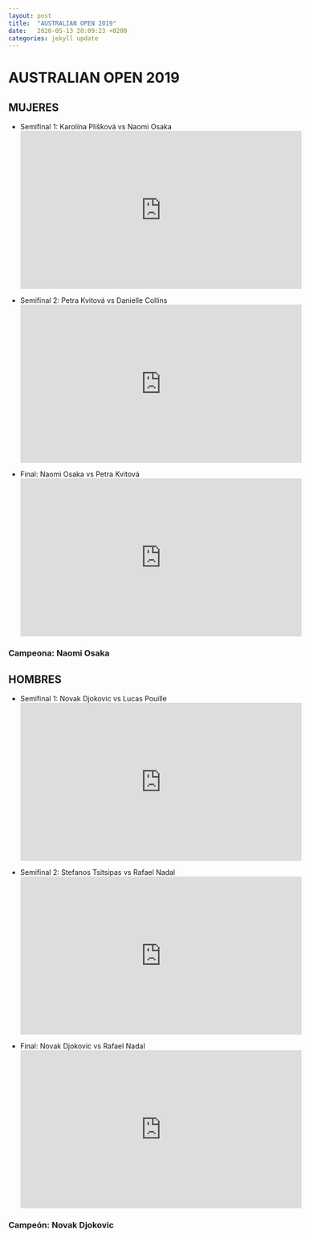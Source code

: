 ```yaml
---
layout: post
title:  "AUSTRALIAN OPEN 2019"
date:   2020-05-13 20:09:23 +0200
categories: jekyll update
---
```


# AUSTRALIAN OPEN 2019

## MUJERES
* Semifinal 1: Karolína Plíšková vs Naomi Osaka  <iframe width="560" height="315" src="https://www.youtube.com/embed/O52pWZsycSs" frameborder="0" allow="accelerometer; autoplay; encrypted-media; gyroscope; picture-in-picture" allowfullscreen></iframe>

* Semifinal 2: Petra Kvitová vs Danielle Collins  <iframe width="560" height="315" src="https://www.youtube.com/embed/96qiDaHS2hc" frameborder="0" allow="accelerometer; autoplay; encrypted-media; gyroscope; picture-in-picture" allowfullscreen></iframe>

* Final: Naomi Osaka vs Petra Kvitová  <iframe width="560" height="315" src="https://www.youtube.com/embed/KZZyR3Hm3F0" frameborder="0" allow="accelerometer; autoplay; encrypted-media; gyroscope; picture-in-picture" allowfullscreen></iframe>

### Campeona: Naomi Osaka

## HOMBRES
* Semifinal 1: Novak Djokovic vs Lucas Pouille  <iframe width="560" height="315" src="https://www.youtube.com/embed/RlDL-QOXPbM" frameborder="0" allow="accelerometer; autoplay; encrypted-media; gyroscope; picture-in-picture" allowfullscreen></iframe>

* Semifinal 2: Stefanos Tsitsipas vs Rafael Nadal  <iframe width="560" height="315" src="https://www.youtube.com/embed/T6_Yr3c7nQs" frameborder="0" allow="accelerometer; autoplay; encrypted-media; gyroscope; picture-in-picture" allowfullscreen></iframe>

* Final: Novak Djokovic vs Rafael Nadal  <iframe width="560" height="315" src="https://www.youtube.com/embed/3p1xATcKR6g" frameborder="0" allow="accelerometer; autoplay; encrypted-media; gyroscope; picture-in-picture" allowfullscreen></iframe>

### Campeón: Novak Djokovic
